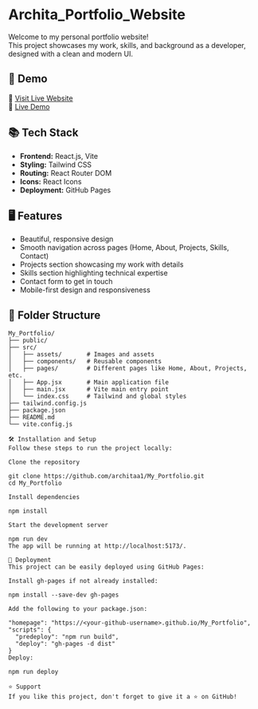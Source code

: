 # Archita_Portfolio_Website

Welcome to my personal portfolio website!  
This project showcases my work, skills, and background as a developer, designed with a clean and modern UI.

## 🚀 Demo

🔗 [Visit Live Website](https://my-portfolio-nu-two-88.vercel.app/)  
🔗 [Live Demo]([https://my-portfolio-nu-two-88.vercel.app/](https://drive.google.com/file/d/1wXSitGwUucwW_48vqk4hXsTM3n6HCOzi/view?usp=sharing))  


## 📚 Tech Stack

- **Frontend:** React.js, Vite
- **Styling:** Tailwind CSS
- **Routing:** React Router DOM
- **Icons:** React Icons
- **Deployment:** GitHub Pages

## 🖥️ Features

- Beautiful, responsive design
- Smooth navigation across pages (Home, About, Projects, Skills, Contact)
- Projects section showcasing my work with details
- Skills section highlighting technical expertise
- Contact form to get in touch
- Mobile-first design and responsiveness

## 📂 Folder Structure

```plaintext
My_Portfolio/
├── public/
├── src/
│   ├── assets/       # Images and assets
│   ├── components/   # Reusable components
│   ├── pages/        # Different pages like Home, About, Projects, etc.
│   ├── App.jsx       # Main application file
│   ├── main.jsx      # Vite main entry point
│   └── index.css     # Tailwind and global styles
├── tailwind.config.js
├── package.json
├── README.md
└── vite.config.js

🛠️ Installation and Setup
Follow these steps to run the project locally:

Clone the repository

git clone https://github.com/architaa1/My_Portfolio.git
cd My_Portfolio

Install dependencies

npm install

Start the development server

npm run dev
The app will be running at http://localhost:5173/.

🚀 Deployment
This project can be easily deployed using GitHub Pages:

Install gh-pages if not already installed:

npm install --save-dev gh-pages

Add the following to your package.json:

"homepage": "https://<your-github-username>.github.io/My_Portfolio",
"scripts": {
  "predeploy": "npm run build",
  "deploy": "gh-pages -d dist"
}
Deploy:

npm run deploy

⭐ Support
If you like this project, don't forget to give it a ⭐ on GitHub!



